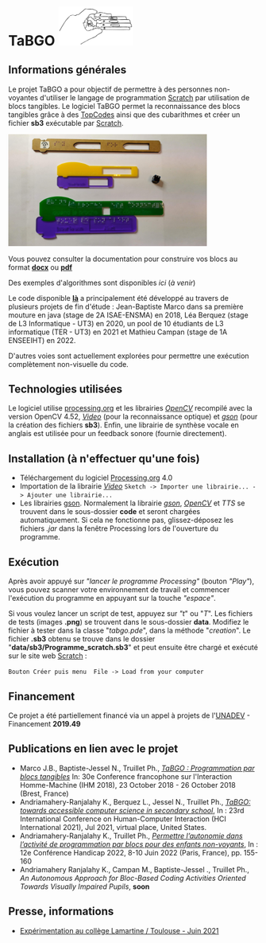 # TaBGO <img src="./documentation/images/tabgo.png" width=150 alt="TaBGO">

## Informations générales
Le projet TaBGO a pour objectif de permettre à des personnes non-voyantes d'utiliser le langage de programmation [Scratch](https://scratch.mit.edu) par utilisation de blocs tangibles.
Le logiciel TaBGO permet la reconnaissance des blocs tangibles grâce à des [TopCodes](https://github.com/truillet/TopCodes) ainsi que des cubarithmes et créer un fichier **sb3** exécutable par [Scratch](https://scratch.mit.edu).

<img src="./documentation/images/blocks.jpg" width=400 alt="différents prototypes">

Vous pouvez consulter la documentation pour construire vos blocs au format **[docx](./documentation/TaBGO_blocs_Scratch.docx)** ou **[pdf](./documentation/TaBGO_blocs_Scratch.pdf)**

Des exemples d'algorithmes sont disponibles *ici* (*à venir*)

Le code disponible **[là](./tabgo)** a principalement été développé au travers de plusieurs projets de fin d'étude : Jean-Baptiste Marco dans sa première mouture en java (stage de 2A ISAE-ENSMA) en 2018, Léa Berquez (stage de L3 Informatique - UT3) en 2020, un pool de 10 étudiants de L3 informatique (TER - UT3) en 2021 et Mathieu Campan (stage de 1A ENSEEIHT) en 2022.

D'autres voies sont actuellement explorées pour permettre une exécution complètement non-visuelle du code.

## Technologies utilisées
Le logiciel utilise [processing.org](https://www.processing.org) et les librairies *[OpenCV](./tabgo/code/opencv_processing4.52.jar)* recompilé avec la version OpenCV 4.52, *[Video](https://github.com/processing/processing-video)* (pour la reconnaissance optique) et *[gson](https://github.com/google/gson)* (pour la création des fichiers **sb3**).
Enfin, une librairie de synthèse vocale en anglais est utilisée pour un feedback sonore (fournie directement).

## Installation (à n'effectuer qu'une fois)
* Téléchargement du logiciel [Processing.org](https://processing.org/download) 4.0
* Importation de la librairie *[Video](https://github.com/processing/processing-video)* 
`Sketch -> Importer une librairie... -> Ajouter une librairie...`
* Les librairies [gson](https://github.com/google/gson). Normalement la librairie *[gson](https://github.com/google/gson)*, *[OpenCV](./tabgo/code/opencv_processing4.52.jar)* et *TTS* se trouvent dans le sous-dossier **code** et seront chargées automatiquement. Si cela ne fonctionne pas, glissez-déposez les fichiers *.jar* dans la fenêtre Processing lors de l'ouverture du programme.

## Exécution
Après avoir appuyé sur *"lancer le programme Processing"* (bouton *"Play"*), vous pouvez scanner votre environnement de travail et commencer l'exécution du programme en appuyant sur la touche *"espace"*.

Si vous voulez lancer un script de test, appuyez sur *"t*" ou "*T*". Les fichiers de tests (images **.png**) se trouvent dans le sous-dossier **data**. Modifiez le fichier à tester dans la classe "*tabgo.pde*", dans la méthode "*creation*".
Le fichier **.sb3** obtenu se trouve dans le dossier "**data/sb3/Programme_scratch.sb3**" et peut ensuite être chargé et exécuté sur le site web [Scratch](https://scratch.mit.edu) : 

`Bouton Créer puis menu  File -> Load from your computer`

## Financement
Ce projet a été partiellement financé via un appel à projets de l'[UNADEV](https://www.unadev.com/nos-missions/appel-a-projets) - Financement **2019.49** 

## Publications en lien avec le projet
* Marco J.B., Baptiste-Jessel N., Truillet Ph., *[TaBGO : Programmation par blocs tangibles](https://hal.archives-ouvertes.fr/hal-02181953)* In: 30e Conference francophone sur l'Interaction Homme-Machine (IHM 2018), 23 October 2018 - 26 October 2018 (Brest, France)
* Andriamahery-Ranjalahy K., Berquez L., Jessel N., Truillet Ph., *[TaBGO: towards accessible computer science in secondary school](https://hal.archives-ouvertes.fr/hal-03168307v1)*, In : 23rd International Conference on Human-Computer Interaction (HCI International 2021), Jul 2021, virtual place, United States.
* Andriamahery-Ranjalahy K., Truillet Ph.,  *[Permettre l’autonomie dans l’activité de programmation par blocs pour des enfants non-voyants](https://hal.archives-ouvertes.fr/hal-03716993v1)*, In : 12e Conférence Handicap 2022, 8-10 Juin 2022 (Paris, France), pp. 155-160
* Andriamahery Ranjalahy K., Campan M., Baptiste-Jessel ., Truillet Ph., *An Autonomous Approach for Bloc-Based Coding Activities Oriented Towards Visually Impaired Pupils*, **soon**

## Presse, informations
* [Expérimentation au collège Lamartine / Toulouse - Juin 2021](https://lamartine.ecollege.haute-garonne.fr/le-college/projet-techno-programmation-scratch-pour-les-non-voyants-17099.htm)
